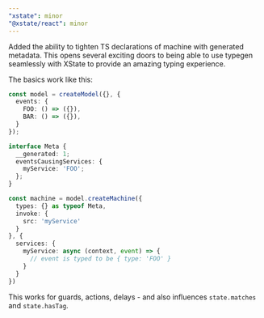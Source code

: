```yaml
---
"xstate": minor
"@xstate/react": minor
---
```


Added the ability to tighten TS declarations of machine with generated metadata. This opens several exciting doors to being able to use typegen seamlessly with XState to provide an amazing typing experience.

The basics work like this:

```ts
const model = createModel({}, {
  events: {
    FOO: () => ({}),
    BAR: () => ({}),
  }
});

interface Meta {
  __generated: 1;
  eventsCausingServices: {
    myService: 'FOO';
  };
}

const machine = model.createMachine({
  types: {} as typeof Meta,
  invoke: {
    src: 'myService'
  }
}, {
  services: {
    myService: async (context, event) => {
      // event is typed to be { type: 'FOO' }
    }
  }
})
```

This works for guards, actions, delays - and also influences `state.matches` and `state.hasTag`.
